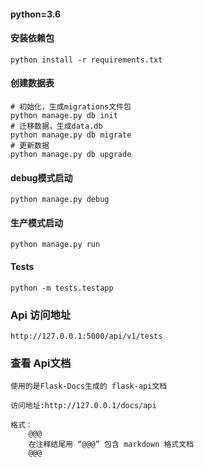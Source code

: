 #### python=3.6 

#### 安装依赖包

```
python install -r requirements.txt
```

#### 创建数据表
```
# 初始化，生成migrations文件包
python manage.py db init
# 迁移数据，生成data.db
python manage.py db migrate
# 更新数据
python manage.py db upgrade
```

#### debug模式启动
```
python manage.py debug
```

#### 生产模式启动
```
python manage.py run
```

#### Tests
```
python -m tests.testapp
```

###  Api 访问地址
```text
http://127.0.0.1:5000/api/v1/tests
```

### 查看 Api文档
```text
使用的是Flask-Docs生成的 flask-api文档

访问地址:http://127.0.0.1/docs/api

格式：
    @@@
    在注释结尾用 “@@@” 包含 markdown 格式文档
    @@@
```
